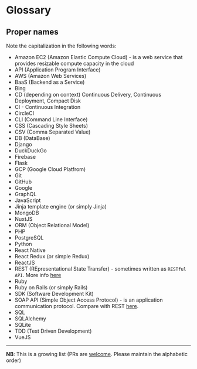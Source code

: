 # Glossary
## Proper names
Note the capitalization in the following words:
- Amazon EC2 (Amazon Elastic Compute Cloud) - is a web service that provides resizable compute capacity in the cloud
- API (Application Program Interface)
- AWS (Amazon Web Services)
- BaaS (Backend as a Service)
- Bing
- CD (depending on context) Continuous Delivery, Continuous Deployment, Compact Disk 
- CI - Continuous Integration
- CircleCI
- CLI (Command Line Interface)
- CSS (Cascading Style Sheets)
- CSV (Comma Separated Value)
- DB (DataBase)
- Django
- DuckDuckGo
- Firebase
- Flask
- GCP (Google Cloud Platfrom)
- Git
- GitHub
- Google
- GraphQL
- JavaScript
- Jinja template engine (or simply Jinja)
- MongoDB
- NuxtJS
- ORM (Object Relational Model)
- PHP
- PostgreSQL
- Python
- React Native
- React Redux (or simple Redux)
- ReactJS
- REST (REpresentational State Transfer) - sometimes written as `RESTful API`. More info [here][1]
- Ruby
- Ruby on Rails (or simply Rails)
- SDK (Software Development Kit)
- SOAP API (Simple Object Access Protocol) - is an application communication protocol. Compare with REST [here][2].
- SQL
- SQLAlchemy
- SQLite
- TDD (Test Driven Development)
- VueJS

---
**NB**: This is a growing list (PRs are [welcome][3]. Please maintain the alphabetic order)

[1]: https://restfulapi.net/
[2]: https://restfulapi.net/soap-vs-rest-apis/
[3]: https://github.com/CIRCLECI-GWP/glossary/edit/master/README.md
